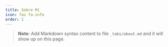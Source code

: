 ```yaml
---
title: Sobre Mí
icon: fas fa-info
order: 1
---
```



> **Note**: Add Markdown syntax content to file `_tabs/about.md` and it will show up on this page.
